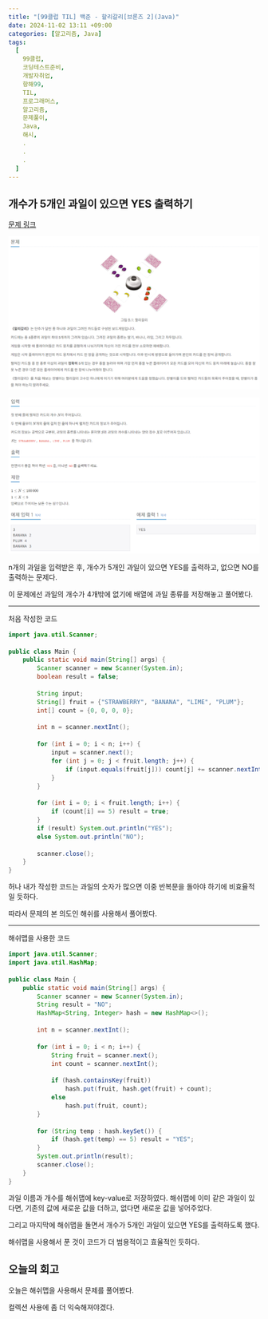 ```yaml
---
title: "[99클럽 TIL] 백준 - 할리갈리[브론즈 2](Java)"
date: 2024-11-02 13:11 +09:00
categories: [알고리즘, Java]
tags:
  [
    99클럽,
    코딩테스트준비,
    개발자취업,
    항해99,
    TIL,
    프로그래머스,
    알고리즘,
    문제풀이,
    Java,
    해시,
    .
    .
    .
  ]
---
```


## 개수가 5개인 과일이 있으면 YES 출력하기

[문제 링크](https://www.acmicpc.net/problem/27160)

![문제 설명](https://github.com/jungi0531/images/blob/main/algorithm_99club_06_01.png?raw=true)

![문제 설명](https://github.com/jungi0531/images/blob/main/algorithm_99club_06_02.png?raw=true)

n개의 과일을 입력받은 후, 개수가 5개인 과일이 있으면 YES를 출력하고, 없으면 NO를 출력하는 문제다.

이 문제에선 과일의 개수가 4개밖에 없기에 배열에 과일 종류를 저장해놓고 풀어봤다.

---

처음 작성한 코드

```java
import java.util.Scanner;

public class Main {
    public static void main(String[] args) {
        Scanner scanner = new Scanner(System.in);
        boolean result = false;

        String input;
        String[] fruit = {"STRAWBERRY", "BANANA", "LIME", "PLUM"};
        int[] count = {0, 0, 0, 0};

        int n = scanner.nextInt();

        for (int i = 0; i < n; i++) {
            input = scanner.next();
            for (int j = 0; j < fruit.length; j++) {
                if (input.equals(fruit[j])) count[j] += scanner.nextInt();
            }
        }

        for (int i = 0; i < fruit.length; i++) {
            if (count[i] == 5) result = true;
        }
        if (result) System.out.println("YES");
        else System.out.println("NO");

        scanner.close();
    }
}
```

허나 내가 작성한 코드는 과일의 숫자가 많으면 이중 반복문을 돌아야 하기에 비효율적일 듯하다.

따라서 문제의 본 의도인 해쉬를 사용해서 풀어봤다.

---

해쉬맵을 사용한 코드

```java
import java.util.Scanner;
import java.util.HashMap;

public class Main {
    public static void main(String[] args) {
        Scanner scanner = new Scanner(System.in);
        String result = "NO";
        HashMap<String, Integer> hash = new HashMap<>();

        int n = scanner.nextInt();

        for (int i = 0; i < n; i++) {
            String fruit = scanner.next();
            int count = scanner.nextInt();

            if (hash.containsKey(fruit))
                hash.put(fruit, hash.get(fruit) + count);
            else
                hash.put(fruit, count);
        }

        for (String temp : hash.keySet()) {
            if (hash.get(temp) == 5) result = "YES";
        }
        System.out.println(result);
        scanner.close();
    }
}
```

과일 이름과 개수를 해쉬맵에 key-value로 저장하였다. 해쉬맵에 이미 같은 과일이 있다면, 기존의 값에 새로운 값을 더하고, 없다면 새로운 값을 넣어주었다.

그리고 마지막에 해쉬맵을 돌면서 개수가 5개인 과일이 있으면 YES를 출력하도록 했다.

해쉬맵을 사용해서 푼 것이 코드가 더 범용적이고 효율적인 듯하다.

## 오늘의 회고

오늘은 해쉬맵을 사용해서 문제를 풀어봤다. 

컬렉션 사용에 좀 더 익숙해져야겠다.